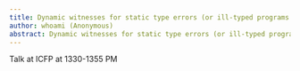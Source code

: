 ```yaml
---
title: Dynamic witnesses for static type errors (or ill-typed programs usually go wrong)
author: whoami (Anonymous)
abstract: Dynamic witnesses for static type errors (or ill-typed programs usually go wrong)
---
```


Talk at ICFP at 1330-1355 PM

